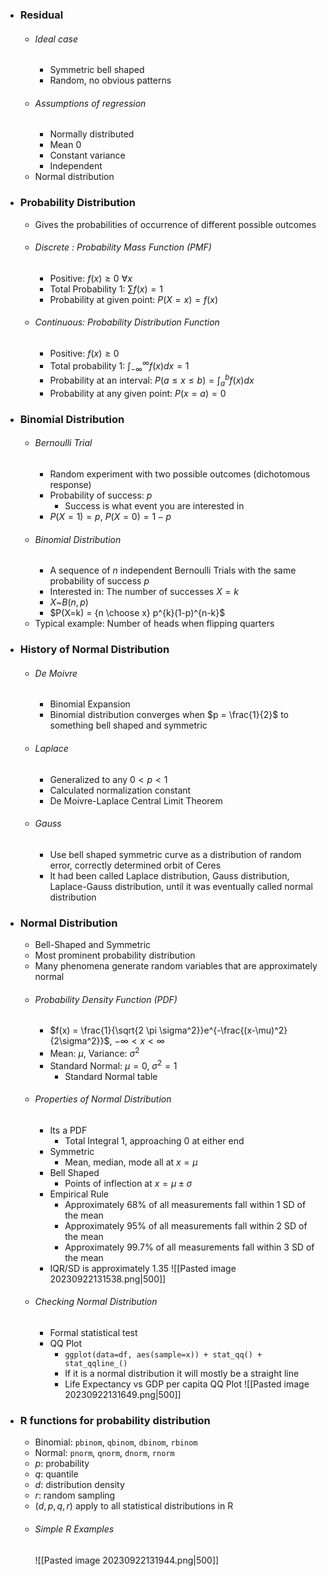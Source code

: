 
- ### Residual
	- ###### Ideal case
		- Symmetric bell shaped
		- Random, no obvious patterns
	- ###### Assumptions of regression
		- Normally distributed 
		- Mean 0
		- Constant variance
		- Independent
	- Normal distribution

- ### Probability Distribution
	- Gives the probabilities of occurrence of different possible outcomes
	- ###### Discrete : Probability Mass Function (PMF)
		- Positive: $f(x) \ge 0$ $\forall x$
		- Total Probability 1: $\sum f(x) = 1$
		- Probability at given point: $P(X = x) = f(x)$
	- ###### Continuous: Probability Distribution Function
		- Positive: $f(x) \ge 0$
		- Total probability 1: $\int_{-\infty}^{\infty}f(x)dx=1$
		- Probability at an interval: $P(a \le x \le b) = \int_{a}^{b}f(x) dx$
		- Probability at any given point: $P(x=a) = 0$

- ### Binomial Distribution
	- ###### Bernoulli Trial
		- Random experiment with two possible outcomes (dichotomous response)
		- Probability of success: $p$ 
			- Success is what event you are interested in 
		- $P(X=1)=p$, $P(X=0)=1-p$
	- ###### Binomial Distribution
		- A sequence of $n$ independent Bernoulli Trials with the same probability of success $p$
		- Interested in: The number of successes $X = k$
		- $X$~$B(n,p)$
		- $P(X=k) = {n \choose x} p^{k}(1-p)^{n-k}$
	- Typical example: Number of heads when flipping quarters

- ### History of Normal Distribution
	- ###### De Moivre
		- Binomial Expansion
		- Binomial distribution converges when $p = \frac{1}{2}$ to something bell shaped and symmetric
	- ###### Laplace
		- Generalized to any $0 < p < 1$
		- Calculated normalization constant
		- De Moivre-Laplace Central Limit Theorem
	- ###### Gauss
		- Use bell shaped symmetric curve as a distribution of random error, correctly determined orbit of Ceres
		- It had been called Laplace distribution, Gauss distribution, Laplace-Gauss distribution, until it was eventually called normal distribution

- ### Normal Distribution
	- Bell-Shaped and Symmetric
	- Most prominent probability distribution
	- Many phenomena generate random variables that are approximately normal
	- ###### Probability Density Function (PDF)
		- $f(x) = \frac{1}{\sqrt{2 \pi \sigma^2}}e^{-\frac{(x-\mu)^2}{2\sigma^2}}$, $-\infty < x < \infty$
		- Mean: $\mu$, Variance: $\sigma^2$
		- Standard Normal: $\mu = 0$, $\sigma^{2}= 1$
			- Standard Normal table
	- ###### Properties of Normal Distribution
		- Its a PDF 
			- Total Integral 1, approaching 0 at either end
		- Symmetric 
			- Mean, median, mode all at $x = \mu$
		- Bell Shaped
			- Points of inflection at $x = \mu \pm \sigma$
		- Empirical Rule
			- Approximately 68% of all measurements fall within 1 SD of the mean
			- Approximately 95% of all measurements fall within 2 SD of the mean
			- Approximately 99.7% of all measurements fall within 3 SD of the mean
		- IQR/SD is approximately 1.35 ![[Pasted image 20230922131538.png|500]]
	- ###### Checking Normal Distribution
		- Formal statistical test
		- QQ Plot
			- `ggplot(data=df, aes(sample=x)) + stat_qq() + stat_qqline_()`
			- If it is a normal distribution it will mostly be a straight line
			- Life Expectancy vs GDP per capita QQ Plot ![[Pasted image 20230922131649.png|500]]

- ### R functions for probability distribution
	- Binomial: `pbinom`, `qbinom`, `dbinom`, `rbinom`  
	- Normal: `pnorm`, `qnorm`, `dnorm`, `rnorm`  
	- $p$: probability  
	- $q$: quantile  
	- $d$: distribution density  
	- $r$: random sampling  
	- $(d, p, q, r)$ apply to all statistical distributions in R
	- ###### Simple R Examples 
	  ![[Pasted image 20230922131944.png|500]]